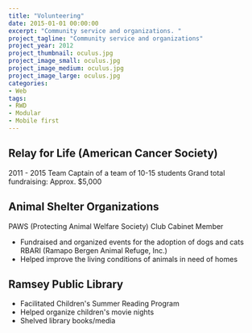 ```yaml
---
title: "Volunteering"
date: 2015-01-01 00:00:00
excerpt: "Community service and organizations. "
project_tagline: "Community service and organizations"
project_year: 2012
project_thumbnail: oculus.jpg
project_image_small: oculus.jpg
project_image_medium: oculus.jpg
project_image_large: oculus.jpg
categories:
- Web
tags:
- RWD
- Modular
- Mobile first
---
```


## Relay for Life (American Cancer Society)

2011 - 2015
Team Captain of a team of 10-15 students
Grand total fundraising: Approx. $5,000

## Animal Shelter Organizations

PAWS (Protecting Animal Welfare Society) Club Cabinet Member
- Fundraised and organized events for the adoption of dogs and cats
RBARI (Ramapo Bergen Animal Refuge, Inc.) 
- Helped improve the living conditions of animals in need of homes

## Ramsey Public Library

- Facilitated Children's Summer Reading Program
- Helped organize children's movie nights
- Shelved library books/media
